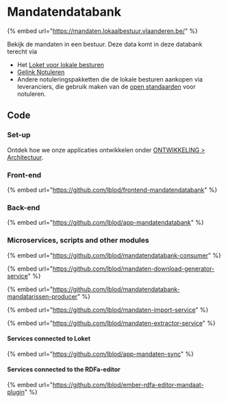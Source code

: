 # Mandatendatabank

{% embed url="https://mandaten.lokaalbestuur.vlaanderen.be/" %}

Bekijk de mandaten in een bestuur. Deze data komt in deze databank terecht via

* Het [Loket voor lokale besturen](../loket-voor-lokale-besturen/)
* [Gelink Notuleren](../gelinkt-notuleren/)
* Andere notuleringspakketten die de lokale besturen aankopen via leveranciers, die gebruik maken van de [open standaarden](https://lokaalbestuur.vlaanderen.be/lokale-besluiten-als-gelinkte-open-data/open-standaarden-en-technische-specificaties) voor notuleren.

## Code

### Set-up

Ontdek hoe we onze applicaties ontwikkelen onder [ONTWIKKELING > Architectuur](../../ontwikkeling/architectuur/).

### Front-end

{% embed url="https://github.com/lblod/frontend-mandatendatabank" %}

### Back-end

{% embed url="https://github.com/lblod/app-mandatendatabank" %}

### Microservices, scripts and other modules

{% embed url="https://github.com/lblod/mandatendatabank-consumer" %}

{% embed url="https://github.com/lblod/mandaten-download-generator-service" %}

{% embed url="https://github.com/lblod/mandatendatabank-mandatarissen-producer" %}

{% embed url="https://github.com/lblod/mandaten-import-service" %}

{% embed url="https://github.com/lblod/mandaten-extractor-service" %}

#### Services connected to Loket

{% embed url="https://github.com/lblod/app-mandaten-sync" %}

#### Services connected to the RDFa-editor

{% embed url="https://github.com/lblod/ember-rdfa-editor-mandaat-plugin" %}



